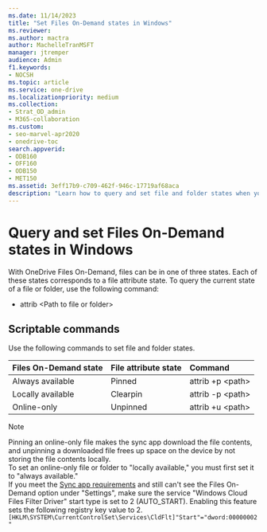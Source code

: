 ```yaml
---
ms.date: 11/14/2023
title: "Set Files On-Demand states in Windows"
ms.reviewer: 
ms.author: mactra
author: MachelleTranMSFT
manager: jtremper
audience: Admin
f1.keywords:
- NOCSH
ms.topic: article
ms.service: one-drive
ms.localizationpriority: medium
ms.collection: 
- Strat_OD_admin
- M365-collaboration
ms.custom:
- seo-marvel-apr2020
- onedrive-toc
search.appverid:
- ODB160
- OFF160
- ODB150
- MET150
ms.assetid: 3eff17b9-c709-462f-946c-17719af68aca
description: "Learn how to query and set file and folder states when you use OneDrive Files On-Demand on Windows."
---
```


# Query and set Files On-Demand states in Windows

With OneDrive Files On-Demand, files can be in one of three states. Each of these states corresponds to a file attribute state. To query the current state of a file or folder, use the following command:

- attrib \<Path to file or folder>

## Scriptable commands

Use the following commands to set file and folder states.

|**Files On-Demand state**|**File attribute state**|**Command**|
|:-----|:-----|:-----|
|Always available    <br/> |Pinned    <br/> |attrib +p \<path\><br/> |
|Locally available     <br/> |Clearpin    <br/> |attrib -p \<path\>    <br/> |
|Online-only    <br/> |Unpinned    <br/> |attrib +u \<path\><br/> |

 > [!NOTE]
> Pinning an online-only file makes the sync app download the file contents, and unpinning a downloaded file frees up space on the device by not storing the file contents locally.<br>
To set an online-only file or folder to "locally available," you must first set it to "always available."<br>If you meet the [Sync app requirements](https://support.office.com/article/cc0cb2b8-f446-445c-9b52-d3c2627d681e) and still can't see the Files On-Demand option under "Settings", make sure the service "Windows Cloud Files Filter Driver" start type is set to 2 (AUTO_START). Enabling this feature sets the following registry key value to 2.`[HKLM\SYSTEM\CurrentControlSet\Services\CldFlt]"Start"="dword:00000002"`
